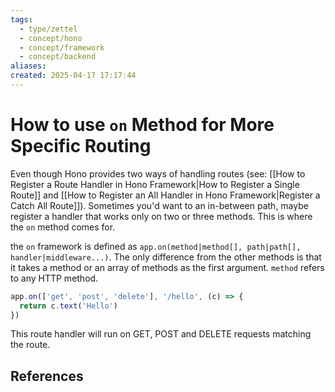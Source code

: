 ```yaml
---
tags:
  - type/zettel
  - concept/hono
  - concept/framework
  - concept/backend
aliases: 
created: 2025-04-17 17:17:44
---
```

# How to use `on` Method for More Specific Routing

Even though Hono provides two ways of handling routes (see: [[How to Register a Route Handler in Hono Framework|How to Register a Single Route]] and [[How to Register an All Handler in Hono Framework|Register a Catch All Route]]). Sometimes you'd want to an in-between path, maybe register a handler that works only on two or three methods. This is where the `on` method comes for.

the `on` framework is defined as `app.on(method|method[], path|path[], handler|middleware...)`. The only difference from the other methods is that it takes a method or an array of methods as the first argument. `method` refers to any HTTP method.

```typescript
app.on(['get', 'post', 'delete'], '/hello', (c) => {
  return c.text('Hello')
})
```

This route handler will run on GET, POST and DELETE requests matching the route.

## References